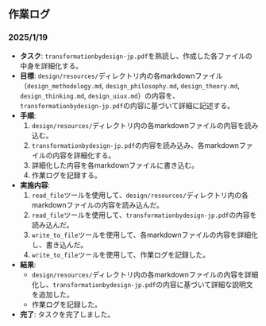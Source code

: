 ## 作業ログ

### 2025/1/19

- **タスク**: `transformationbydesign-jp.pdf`を熟読し、作成した各ファイルの中身を詳細化する。
- **目標**: `design/resources/`ディレクトリ内の各markdownファイル（`design_methodology.md`, `design_philosophy.md`, `design_theory.md`, `design_thinking.md`, `design_uiux.md`）の内容を、`transformationbydesign-jp.pdf`の内容に基づいて詳細に記述する。
- **手順**:
    1. `design/resources/`ディレクトリ内の各markdownファイルの内容を読み込む。
    2. `transformationbydesign-jp.pdf`の内容を読み込み、各markdownファイルの内容を詳細化する。
    3. 詳細化した内容を各markdownファイルに書き込む。
    4. 作業ログを記録する。
- **実施内容**:
    1. `read_file`ツールを使用して、`design/resources/`ディレクトリ内の各markdownファイルの内容を読み込んだ。
    2. `read_file`ツールを使用して、`transformationbydesign-jp.pdf`の内容を読み込んだ。
    3. `write_to_file`ツールを使用して、各markdownファイルの内容を詳細化し、書き込んだ。
    4. `write_to_file`ツールを使用して、作業ログを記録した。
- **結果**:
    - `design/resources/`ディレクトリ内の各markdownファイルの内容を詳細化し、`transformationbydesign-jp.pdf`の内容に基づいて詳細な説明文を追加した。
    - 作業ログを記録した。
- **完了**: タスクを完了しました。